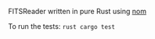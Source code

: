 FITSReader written in pure Rust using [nom](https://github.com/Geal/nom)

To run the tests:
``rust
cargo test
``

